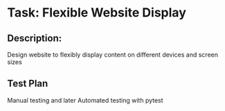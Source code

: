 # Task: Flexible Website Display

## Description: 
Design website to flexibly display content on different devices and screen sizes

## Test Plan
Manual testing and later Automated testing with pytest

